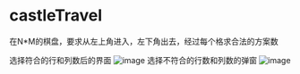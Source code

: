 # castleTravel
在N*M的棋盘，要求从左上角进入，左下角出去，经过每个格求合法的方案数

选择符合的行和列数后的界面
![image](https://user-images.githubusercontent.com/83437828/156892313-a33aa364-2c26-4000-8931-a5d2bd2e8cee.png)
选择不符合的行数和列数的弹窗
![image](https://user-images.githubusercontent.com/83437828/156802746-1168fb77-238f-4b04-9dae-fb91b41146ee.png)


